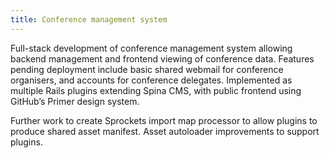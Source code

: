 ```yaml
---
title: Conference management system
---
```


Full-stack development of conference management system allowing backend management and frontend viewing of conference data. Features pending deployment include basic shared webmail for conference organisers, and accounts for conference delegates. Implemented as multiple Rails plugins extending Spina CMS, with public frontend using GitHub’s Primer design system.

Further work to create Sprockets import map processor to allow plugins to produce shared asset manifest. Asset autoloader improvements to support plugins.
